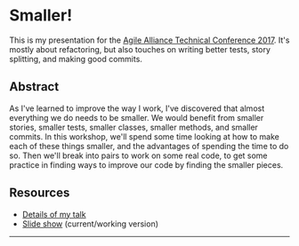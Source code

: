 Smaller!
========

This is my presentation for the [Agile Alliance Technical Conference 2017][aatc2017].
It's mostly about refactoring, but also touches on writing better tests,
story splitting, and making good commits.


Abstract
--------

As I've learned to improve the way I work, I've discovered that almost everything we do needs to be smaller.
We would benefit from smaller stories, smaller tests, smaller classes, smaller methods, and smaller commits.
In this workshop, we'll spend some time looking at how to make each of these things smaller,
and the advantages of spending the time to do so.
Then we'll break into pairs to work on some real code,
to get some practice in finding ways to improve our code by finding the smaller pieces.


Resources
---------

* [Details of my talk][aatc2017_buchek]
* [Slide show][current_slides] (current/working version)


---

[aatc2017]: https://www.agilealliance.org/agile-alliance-technical-conference-2017/
[aatc2017_buchek]: https://aatc2017.sched.com/event/9PB0/keep-it-short-craig-buchek
[current_slides]: https://rawgit.com/booch/presentations/master/Smaller/slides.html
